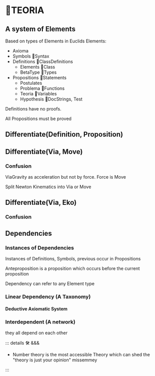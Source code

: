 # 🔷<beta>TEORIA</beta>

## A system of Elements

Based on types of Elements in Euclids Elements:

- Axioma
- Symbols 🐍<py>Syntax</py>
- Definitions 🐍<py>ClassDefinitions</py>
    - Elements 🐍<py>Class</py>
    - BetaType 🐍<py>Types</py>
- Propositions 🐍<py>Statements</py>
    - Postulates
    - Problema 🐍<py>Functions</py>
    - Teoria 🐍<py>Variables</py>
    - Hypothesis 🐍<py>DocStrings, Test</py>

Definitions have no proofs.

All Propositions must be proved

## Differentiate(Definition, Proposition)

## Differentiate(Via, Move)

### Confusion

ViaGravity as acceleration but not by force. Force is Move

Split Newton Kinematics into Via or Move

## Differentiate(Via, Eko)

### Confusion

## Dependencies

### Instances of Dependencies

Instances of Definitions, Symbols, previous  occur in Propositions

Anteproposition is a proposition which occurs before the current proposition

Dependency can refer to any Element type

### Linear Dependency (A Taxonomy)

#### Deductive Axiomatic System

### Interdependent (A network)

they all depend on each other

<!-- =================================================== -->
<!-- =================================================== -->
<!-- =================================================== -->
<!-- =================================================== -->
<!-- =================================================== -->
::: details 🛠 <dev>&&&</dev>

- Number theory is the most accessible Theory which can shed the "theory is just your opinion" missemmey

:::
